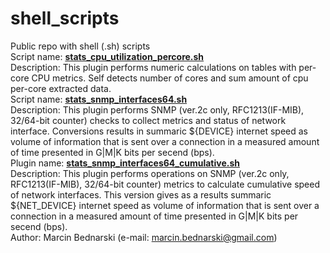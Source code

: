 # shell_scripts
Public repo with shell (.sh) scripts
<br/>
Script name: **<ins>stats_cpu_utilization_percore.sh</ins>**<br/>
Description: This plugin performs numeric calculations on tables with per-core CPU metrics.
             Self detects number of cores and sum amount of cpu per-core extracted data.
<br/>
Script name: **<ins>stats_snmp_interfaces64.sh</ins>**<br/>
Description: This plugin performs SNMP (ver.2c only, RFC1213(IF-MIB), 32/64-bit counter) checks to collect metrics and status of network interface.
             Conversions results in summaric ${DEVICE} internet speed as volume of information that is sent over a connection
             in a measured amount of time presented in G|M|K bits per secend (bps).
<br/>
Plugin name: **<ins>stats_snmp_interfaces64_cumulative.sh</ins>**<br/>
Description: This plugin performs operations on SNMP (ver.2c only, RFC1213(IF-MIB), 32/64-bit counter) metrics to calculate cumulative speed of network interfaces.
             This version gives as a results summaric ${NET_DEVICE} internet speed as volume of information that is sent over a connection
             in a measured amount of time presented in G|M|K bits per secend (bps).
<br/>
Author: Marcin Bednarski (e-mail: marcin.bednarski@gmail.com)<br/>
